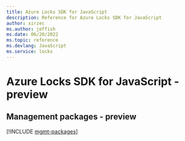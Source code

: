 ```yaml
---
title: Azure Locks SDK for JavaScript
description: Reference for Azure Locks SDK for JavaScript
author: xirzec
ms.author: jeffish
ms.date: 06/20/2022
ms.topic: reference
ms.devlang: JavaScript
ms.service: locks
---
```

# Azure Locks SDK for JavaScript - preview
## Management packages - preview
[!INCLUDE [mgmt-packages](locks-mgmt-index.md)]


